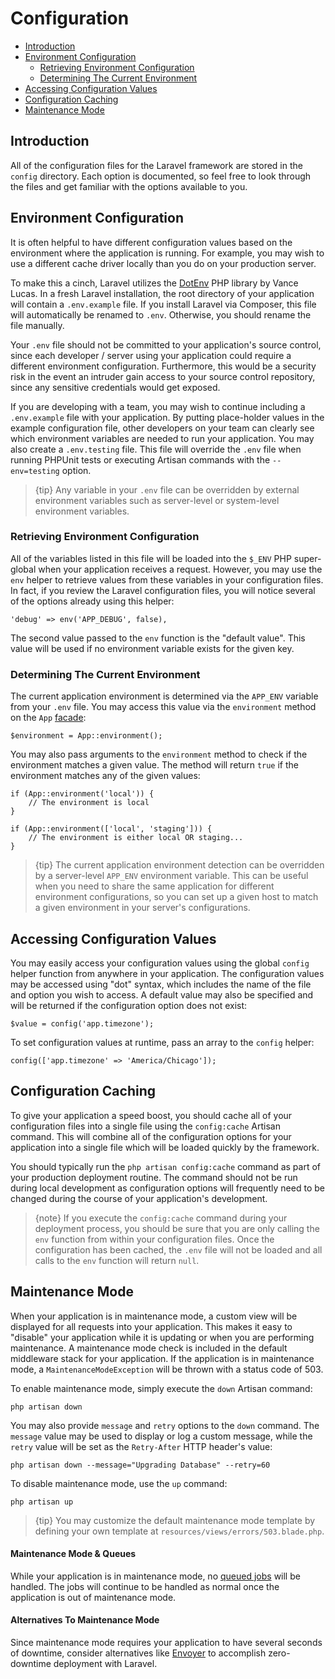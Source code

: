# Configuration

- [Introduction](#introduction)
- [Environment Configuration](#environment-configuration)
    - [Retrieving Environment Configuration](#retrieving-environment-configuration)
    - [Determining The Current Environment](#determining-the-current-environment)
- [Accessing Configuration Values](#accessing-configuration-values)
- [Configuration Caching](#configuration-caching)
- [Maintenance Mode](#maintenance-mode)

<a name="introduction"></a>
## Introduction

All of the configuration files for the Laravel framework are stored in the `config` directory. Each option is documented, so feel free to look through the files and get familiar with the options available to you.

<a name="environment-configuration"></a>
## Environment Configuration

It is often helpful to have different configuration values based on the environment where the application is running. For example, you may wish to use a different cache driver locally than you do on your production server.

To make this a cinch, Laravel utilizes the [DotEnv](https://github.com/vlucas/phpdotenv) PHP library by Vance Lucas. In a fresh Laravel installation, the root directory of your application will contain a `.env.example` file. If you install Laravel via Composer, this file will automatically be renamed to `.env`. Otherwise, you should rename the file manually.

Your `.env` file should not be committed to your application's source control, since each developer / server using your application could require a different environment configuration. Furthermore, this would be a security risk in the event an intruder gain access to your source control repository, since any sensitive credentials would get exposed.

If you are developing with a team, you may wish to continue including a `.env.example` file with your application. By putting place-holder values in the example configuration file, other developers on your team can clearly see which environment variables are needed to run your application. You may also create a `.env.testing` file. This file will override the `.env` file when running PHPUnit tests or executing Artisan commands with the `--env=testing` option.

> {tip} Any variable in your `.env` file can be overridden by external environment variables such as server-level or system-level environment variables.

<a name="retrieving-environment-configuration"></a>
### Retrieving Environment Configuration

All of the variables listed in this file will be loaded into the `$_ENV` PHP super-global when your application receives a request. However, you may use the `env` helper to retrieve values from these variables in your configuration files. In fact, if you review the Laravel configuration files, you will notice several of the options already using this helper:

    'debug' => env('APP_DEBUG', false),

The second value passed to the `env` function is the "default value". This value will be used if no environment variable exists for the given key.

<a name="determining-the-current-environment"></a>
### Determining The Current Environment

The current application environment is determined via the `APP_ENV` variable from your `.env` file. You may access this value via the `environment` method on the `App` [facade](/docs/{{version}}/facades):

    $environment = App::environment();

You may also pass arguments to the `environment` method to check if the environment matches a given value. The method will return `true` if the environment matches any of the given values:

    if (App::environment('local')) {
        // The environment is local
    }

    if (App::environment(['local', 'staging'])) {
        // The environment is either local OR staging...
    }

> {tip} The current application environment detection can be overridden by a server-level `APP_ENV` environment variable. This can be useful when you need to share the same application for different environment configurations, so you can set up a given host to match a given environment in your server's configurations.

<a name="accessing-configuration-values"></a>
## Accessing Configuration Values

You may easily access your configuration values using the global `config` helper function from anywhere in your application. The configuration values may be accessed using "dot" syntax, which includes the name of the file and option you wish to access. A default value may also be specified and will be returned if the configuration option does not exist:

    $value = config('app.timezone');

To set configuration values at runtime, pass an array to the `config` helper:

    config(['app.timezone' => 'America/Chicago']);

<a name="configuration-caching"></a>
## Configuration Caching

To give your application a speed boost, you should cache all of your configuration files into a single file using the `config:cache` Artisan command. This will combine all of the configuration options for your application into a single file which will be loaded quickly by the framework.

You should typically run the `php artisan config:cache` command as part of your production deployment routine. The command should not be run during local development as configuration options will frequently need to be changed during the course of your application's development.

> {note} If you execute the `config:cache` command during your deployment process, you should be sure that you are only calling the `env` function from within your configuration files. Once the configuration has been cached, the `.env` file will not be loaded and all calls to the `env` function will return `null`.

<a name="maintenance-mode"></a>
## Maintenance Mode

When your application is in maintenance mode, a custom view will be displayed for all requests into your application. This makes it easy to "disable" your application while it is updating or when you are performing maintenance. A maintenance mode check is included in the default middleware stack for your application. If the application is in maintenance mode, a `MaintenanceModeException` will be thrown with a status code of 503.

To enable maintenance mode, simply execute the `down` Artisan command:

    php artisan down

You may also provide `message` and `retry` options to the `down` command. The `message` value may be used to display or log a custom message, while the `retry` value will be set as the `Retry-After` HTTP header's value:

    php artisan down --message="Upgrading Database" --retry=60

To disable maintenance mode, use the `up` command:

    php artisan up

> {tip} You may customize the default maintenance mode template by defining your own template at `resources/views/errors/503.blade.php`.

#### Maintenance Mode & Queues

While your application is in maintenance mode, no [queued jobs](/docs/{{version}}/queues) will be handled. The jobs will continue to be handled as normal once the application is out of maintenance mode.

#### Alternatives To Maintenance Mode

Since maintenance mode requires your application to have several seconds of downtime, consider alternatives like [Envoyer](https://envoyer.io) to accomplish zero-downtime deployment with Laravel.
